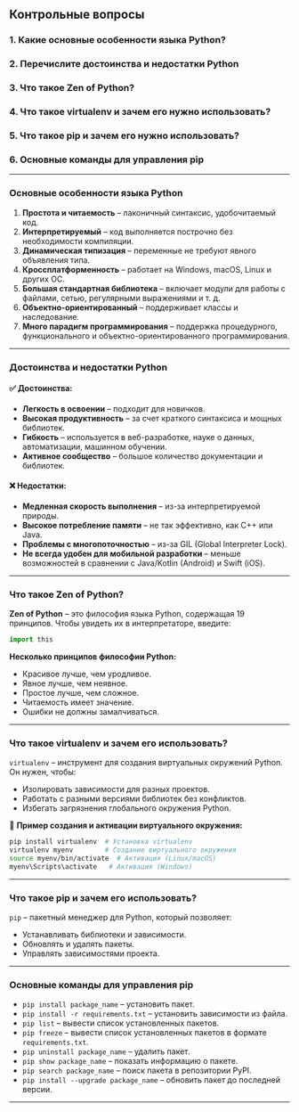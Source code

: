 ## Контрольные вопросы 
### 1. Какие основные особенности языка Python? 


### 2. Перечислите достоинства и недостатки Python


### 3. Что такое Zen of Python?


### 4. Что такое virtualenv и зачем его нужно использовать?


### 5. Что такое pip и зачем его нужно использовать?


### 6. Основные команды для управления pip


---

### **Основные особенности языка Python**  
1. **Простота и читаемость** – лаконичный синтаксис, удобочитаемый код.  
2. **Интерпретируемый** – код выполняется построчно без необходимости компиляции.  
3. **Динамическая типизация** – переменные не требуют явного объявления типа.  
4. **Кроссплатформенность** – работает на Windows, macOS, Linux и других ОС.  
5. **Большая стандартная библиотека** – включает модули для работы с файлами, сетью, регулярными выражениями и т. д.  
6. **Объектно-ориентированный** – поддерживает классы и наследование.  
7. **Много парадигм программирования** – поддержка процедурного, функционального и объектно-ориентированного программирования.  

---

### **Достоинства и недостатки Python**  

#### ✅ Достоинства:  
- **Легкость в освоении** – подходит для новичков.  
- **Высокая продуктивность** – за счет краткого синтаксиса и мощных библиотек.  
- **Гибкость** – используется в веб-разработке, науке о данных, автоматизации, машинном обучении.  
- **Активное сообщество** – большое количество документации и библиотек.  

#### ❌ Недостатки:  
- **Медленная скорость выполнения** – из-за интерпретируемой природы.  
- **Высокое потребление памяти** – не так эффективно, как C++ или Java.  
- **Проблемы с многопоточностью** – из-за GIL (Global Interpreter Lock).  
- **Не всегда удобен для мобильной разработки** – меньше возможностей в сравнении с Java/Kotlin (Android) и Swift (iOS).  

---

### **Что такое Zen of Python?**  
**Zen of Python** – это философия языка Python, содержащая 19 принципов. Чтобы увидеть их в интерпретаторе, введите:  

```python
import this
```

**Несколько принципов философии Python:**  
- Красивое лучше, чем уродливое.  
- Явное лучше, чем неявное.  
- Простое лучше, чем сложное.  
- Читаемость имеет значение.  
- Ошибки не должны замалчиваться.  

---

### **Что такое virtualenv и зачем его использовать?**  
`virtualenv` – инструмент для создания виртуальных окружений Python. Он нужен, чтобы:  
- Изолировать зависимости для разных проектов.  
- Работать с разными версиями библиотек без конфликтов.  
- Избегать загрязнения глобального окружения Python.  

📌 **Пример создания и активации виртуального окружения:**  
```sh
pip install virtualenv  # Установка virtualenv
virtualenv myenv        # Создание виртуального окружения
source myenv/bin/activate  # Активация (Linux/macOS)
myenv\Scripts\activate   # Активация (Windows)
```

---

### **Что такое pip и зачем его использовать?**  
`pip` – пакетный менеджер для Python, который позволяет:  
- Устанавливать библиотеки и зависимости.  
- Обновлять и удалять пакеты.  
- Управлять зависимостями проекта.  

---

### **Основные команды для управления pip**  
- `pip install package_name` – установить пакет.  
- `pip install -r requirements.txt` – установить зависимости из файла.  
- `pip list` – вывести список установленных пакетов.  
- `pip freeze` – вывести список установленных пакетов в формате `requirements.txt`.  
- `pip uninstall package_name` – удалить пакет.  
- `pip show package_name` – показать информацию о пакете.  
- `pip search package_name` – поиск пакета в репозитории PyPI.  
- `pip install --upgrade package_name` – обновить пакет до последней версии.  

---


